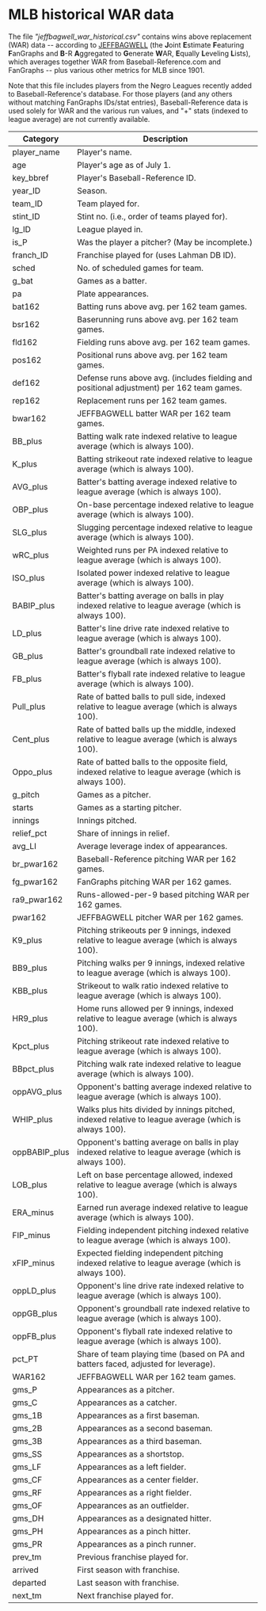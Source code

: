 # MLB historical WAR data

The file *"jeffbagwell_war_historical.csv"* contains wins above replacement (WAR) data -- according to [JEFFBAGWELL](https://fivethirtyeight.com/features/can-we-play-nba-jam-with-mlb-teams/) (the **J**oint **E**stimate **F**eaturing **F**anGraphs and **B**-R **A**ggregated to **G**enerate **W**AR, **E**qually **L**eveling **L**ists), which averages together WAR from Baseball-Reference.com and FanGraphs -- plus various other metrics for MLB since 1901.

Note that this file includes players from the Negro Leagues recently added to Baseball-Reference's database. For those players (and any others without matching FanGraphs IDs/stat entries), Baseball-Reference data is used solely for WAR and the various run values, and "+" stats (indexed to league average) are not currently available.


|   Category    |                                              Description                                              |
|---------------|-------------------------------------------------------------------------------------------------------|
| player_name   | Player's name.                                                                                        |
| age           | Player's age as of July 1.                                                                            |
| key_bbref     | Player's Baseball-Reference ID.                                                                       |
| year_ID       | Season.                                                                                               |
| team_ID       | Team played for.                                                                                      |
| stint_ID      | Stint no. (i.e., order of teams played for).                                                          |
| lg_ID         | League played in.                                                                                     |
| is_P          | Was the player a pitcher? (May be incomplete.)                                                        |
| franch_ID     | Franchise played for (uses Lahman DB ID).                                                             |
| sched         | No. of scheduled games for team.                                                                      |
| g_bat         | Games as a batter.                                                                                    |
| pa            | Plate appearances.                                                                                    |
| bat162        | Batting runs above avg. per 162 team games.                                                           |
| bsr162        | Baserunning runs above avg. per 162 team games.                                                       |
| fld162        | Fielding runs above avg. per 162 team games.                                                          |
| pos162        | Positional runs above avg. per 162 team games.                                                        |
| def162        | Defense runs above avg. (includes fielding and positional adjustment) per 162 team games.             |
| rep162        | Replacement runs per 162 team games.                                                                  |
| bwar162       | JEFFBAGWELL batter WAR per 162 team games.                                                            |
| BB_plus       | Batting walk rate indexed relative to league average (which is always 100).                           |
| K_plus        | Batting strikeout rate indexed relative to league average (which is always 100).                      |
| AVG_plus      | Batter's batting average indexed relative to league average (which is always 100).                    |
| OBP_plus      | On-base percentage indexed relative to league average (which is always 100).                          |
| SLG_plus      | Slugging percentage indexed relative to league average (which is always 100).                         |
| wRC_plus      | Weighted runs per PA indexed relative to league average (which is always 100).                        |
| ISO_plus      | Isolated power indexed relative to league average (which is always 100).                              |
| BABIP_plus    | Batter's batting average on balls in play indexed relative to league average (which is always 100).   |
| LD_plus       | Batter's line drive rate indexed relative to league average (which is always 100).                    |
| GB_plus       | Batter's groundball rate indexed relative to league average (which is always 100).                    |
| FB_plus       | Batter's flyball rate indexed relative to league average (which is always 100).                       |
| Pull_plus     | Rate of batted balls to pull side, indexed relative to league average (which is always 100).          |
| Cent_plus     | Rate of batted balls up the middle, indexed relative to league average (which is always 100).         |
| Oppo_plus     | Rate of batted balls to the opposite field, indexed relative to league average (which is always 100). |
| g_pitch       | Games as a pitcher.                                                                                   |
| starts        | Games as a starting pitcher.                                                                          |
| innings       | Innings pitched.                                                                                      |
| relief_pct    | Share of innings in relief.                                                                           |
| avg_LI        | Average leverage index of appearances.                                                                |
| br_pwar162    | Baseball-Reference pitching WAR per 162 games.                                                        |
| fg_pwar162    | FanGraphs pitching WAR per 162 games.                                                                 |
| ra9_pwar162   | Runs-allowed-per-9 based pitching WAR per 162 games.                                                  |
| pwar162       | JEFFBAGWELL pitcher WAR per 162 games.                                                                |
| K9_plus       | Pitching strikeouts per 9 innings, indexed relative to league average (which is always 100).          |
| BB9_plus      | Pitching walks per 9 innings, indexed relative to league average (which is always 100).               |
| KBB_plus      | Strikeout to walk ratio indexed relative to league average (which is always 100).                     |
| HR9_plus      | Home runs allowed per 9 innings, indexed relative to league average (which is always 100).            |
| Kpct_plus     | Pitching strikeout rate indexed relative to league average (which is always 100).                     |
| BBpct_plus    | Pitching walk rate indexed relative to league average (which is always 100).                          |
| oppAVG_plus   | Opponent's batting average indexed relative to league average (which is always 100).                  |
| WHIP_plus     | Walks plus hits divided by innings pitched, indexed relative to league average (which is always 100). |
| oppBABIP_plus | Opponent's batting average on balls in play indexed relative to league average (which is always 100). |
| LOB_plus      | Left on base percentage allowed, indexed relative to league average (which is always 100).            |
| ERA_minus     | Earned run average indexed relative to league average (which is always 100).                          |
| FIP_minus     | Fielding independent pitching indexed relative to league average (which is always 100).               |
| xFIP_minus    | Expected fielding independent pitching indexed relative to league average (which is always 100).      |
| oppLD_plus    | Opponent's line drive rate indexed relative to league average (which is always 100).                  |
| oppGB_plus    | Opponent's groundball rate indexed relative to league average (which is always 100).                  |
| oppFB_plus    | Opponent's flyball rate indexed relative to league average (which is always 100).                     |
| pct_PT        | Share of team playing time (based on PA and batters faced, adjusted for leverage).                    |
| WAR162        | JEFFBAGWELL WAR per 162 team games.                                                                   |
| gms_P         | Appearances as a pitcher.                                                                             |
| gms_C         | Appearances as a catcher.                                                                             |
| gms_1B        | Appearances as a first baseman.                                                                       |
| gms_2B        | Appearances as a second baseman.                                                                      |
| gms_3B        | Appearances as a third baseman.                                                                       |
| gms_SS        | Appearances as a shortstop.                                                                           |
| gms_LF        | Appearances as a left fielder.                                                                        |
| gms_CF        | Appearances as a center fielder.                                                                      |
| gms_RF        | Appearances as a right fielder.                                                                       |
| gms_OF        | Appearances as an outfielder.                                                                         |
| gms_DH        | Appearances as a designated hitter.                                                                   |
| gms_PH        | Appearances as a pinch hitter.                                                                        |
| gms_PR        | Appearances as a pinch runner.                                                                        |
| prev_tm       | Previous franchise played for.                                                                        |
| arrived       | First season with franchise.                                                                          |
| departed      | Last season with franchise.                                                                           |
| next_tm       | Next franchise played for.                                                                            |

